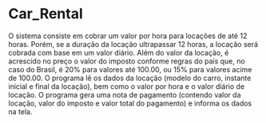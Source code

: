 # Car_Rental

O sistema consiste em cobrar um valor por hora para locações de até 12 horas. Porém, se a duração da locação ultrapassar 12 horas, a locação será cobrada com base em um valor diário. Além do valor da locação, é acrescido no preço o valor do imposto conforme regras do país que, no caso do Brasil, é 20% para valores até 100.00, ou 15% para valores acime de 100.00. O programa lê os dados da locação (modelo do carro, instante inicial e final da locação), bem como o valor por hora e o valor diário de locação. O programa gera uma nota de pagamento (contendo valor da locação, valor do imposto e valor total do pagamento) e informa os dados na tela.

